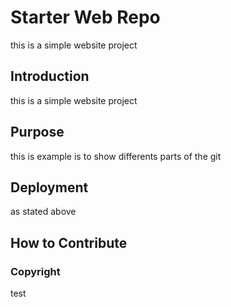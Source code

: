 # Starter Web Repo

this is a simple website project
## Introduction
this is a simple website project

## Purpose
this is example is to show differents parts of the git

## Deployment

as stated above
## How to Contribute

### Copyright
test
